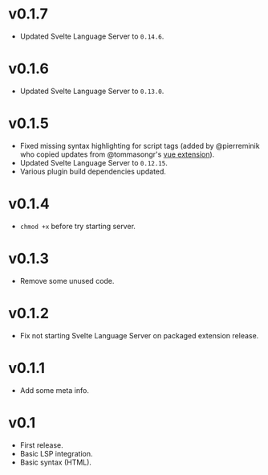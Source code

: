 # v0.1.7

- Updated Svelte Language Server to `0.14.6`.

# v0.1.6

- Updated Svelte Language Server to `0.13.0`.

# v0.1.5

- Fixed missing syntax highlighting for script tags (added by @pierreminik who copied updates from @tommasongr's [vue extension](https://github.com/tommasongr/nova-vue)).
- Updated Svelte Language Server to `0.12.15`.
- Various plugin build dependencies updated.

# v0.1.4

- `chmod +x` before try starting server.

# v0.1.3

- Remove some unused code.

# v0.1.2

- Fix not starting Svelte Language Server on packaged extension release.

# v0.1.1

- Add some meta info.

# v0.1

- First release.
- Basic LSP integration.
- Basic syntax (HTML).
